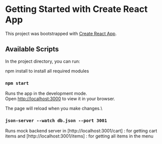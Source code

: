 # Getting Started with Create React App

This project was bootstrapped with [Create React App](https://github.com/facebook/create-react-app).

## Available Scripts

In the project directory, you can run:

npm install 
to install all required modules

### `npm start`

Runs the app in the development mode.\
Open [http://localhost:3000](http://localhost:3000) to view it in your browser.

The page will reload when you make changes.\

### `json-server --watch db.json --port 3001`
Runs mock backend server in [http://localhost:3001/cart] : for getting cart items
and [http://localhost:3001/items] : for getting all items in the menu
